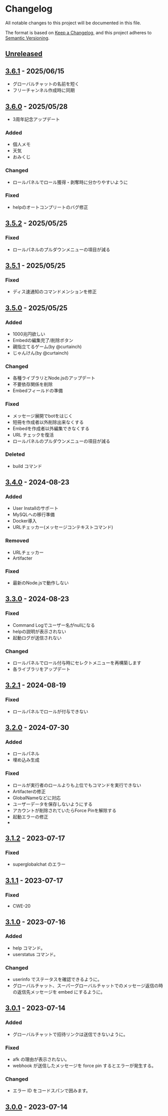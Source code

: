 # Changelog

All notable changes to this project will be documented in this file.

The format is based on [Keep a Changelog](https://keepachangelog.com/en/1.1.0/),
and this project adheres to [Semantic Versioning](https://semver.org/spec/v2.0.0.html).

## [Unreleased](https://github.com/aqued-dev/aqued/compare/3.6.1...HEAD)

## [3.6.1](https://github.com/aqued-dev/aqued/compare/3.6.0...3.6.1) - 2025/06/15

- グローバルチャットの名前を短く
- フリーチャンネル作成時に同期

## [3.6.0](https://github.com/aqued-dev/aqued/compare/3.5.2...3.6.0) - 2025/05/28

- 3周年記念アップデート

### Added

- 個人メモ
- 天気
- おみくじ

### Changed

- ロールパネルでロール獲得・剥奪時に分かりやすいように

### Fixed

- helpのオートコンプリートのバグ修正

## [3.5.2](https://github.com/aqued-dev/aqued/compare/3.5.1...3.5.2) - 2025/05/25

### Fixed

- ロールパネルのプルダウンメニューの項目が減る

## [3.5.1](https://github.com/aqued-dev/aqued/compare/3.5.0...3.5.1) - 2025/05/25

### Fixed

- ディス速通知のコマンドメンションを修正

## [3.5.0](https://github.com/aqued-dev/aqued/compare/3.4.0...3.5.0) - 2025/05/25

### Added

- 1000兆円欲しい
- Embedの編集完了/削除ボタン
- 親指立てるゲーム(by @curtainch)
- じゃんけん(by @curtainch)

### Changed

- 各種ライブラリとNode.jsのアップデート
- 不要依存関係を削除
- Embedフィールドの準備

### Fixed

- メッセージ展開でbotをはじく
- 短冊を作成者以外削除出来なくする
- Embedを作成者以外編集できなくする
- URL チェックを復活
- ロールパネルのプルダウンメニューの項目が減る

### Deleted

- build コマンド

## [3.4.0](https://github.com/aqued-dev/aqued/compare/3.3.0...3.4.0) - 2024-08-23

### Added

- User Installのサポート
- MySQLへの移行準備
- Docker導入
- URLチェッカー(メッセージコンテキストコマンド)

### Removed

- URLチェッカー
- Artifacter

### Fixed

- 最新のNode.jsで動作しない

## [3.3.0](https://github.com/aqued-dev/aqued/compare/3.2.1...3.3.0) - 2024-08-23

### Fixed

- Command Logでユーザー名がnullになる
- helpの説明が表示されない
- 起動ログが送信されない

### Changed

- ロールパネルでロール付与時にセレクトメニューを再構築します
- 各ライブラリをアップデート

## [3.2.1](https://github.com/aqued-dev/aqued/compare/3.2.0...3.2.1) - 2024-08-19

### Fixed

- ロールパネルでロールが付与できない

## [3.2.0](https://github.com/aqued-dev/aqued/compare/3.1.2...3.2.0) - 2024-07-30

### Added

- ロールパネル
- 埋め込み生成

### Fixed

- ロールが実行者のロールよりも上位でもコマンドを実行できない
- Artifacterの修正
- GlobalNameなどに対応
- ユーザーデータを保存しないようにする
- アカウントが削除されていたらForce Pinを解除する
- 起動エラーの修正
-

## [3.1.2](https://github.com/aqued-dev/aqued/compare/3.1.1...3.1.2) - 2023-07-17

### Fixed

- superglobalchat のエラー

## [3.1.1](https://github.com/aqued-dev/aqued/compare/3.1.0...3.1.1) - 2023-07-17

### Fixed

- CWE-20

## [3.1.0](https://github.com/aqued-dev/aqued/compare/3.0.1...3.1.0) - 2023-07-16

### Added

- help コマンド。
- userstatus コマンド。

### Changed

- userinfo でステータスを確認できるように。
- グローバルチャット、スーパーグローバルチャットでのメッセージ返信の時の返信先メッセージを embed にするように。

## [3.0.1](https://github.com/aqued-dev/aqued/compare/3.0.0...3.0.1) - 2023-07-14

### Added

- グローバルチャットで招待リンクは送信できないように。

### Fixed

- afk の理由が表示されない。
- webhook が送信したメッセージを force pin するとエラーが発生する。

### Changed

- エラー ID をコードスパンで囲みます。

## [3.0.0](https://github.com/aqued-dev/aqued/releases/tag/3.0.0) - 2023-07-14
